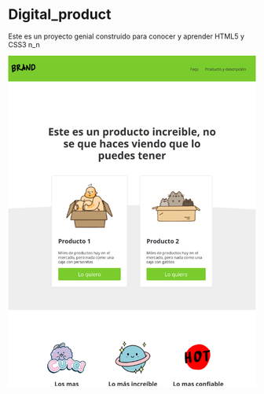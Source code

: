 # Digital_product
Este es un proyecto genial construido para conocer y aprender HTML5 y CSS3 n_n 

![Captura de la Web](./.readme/img.png)

